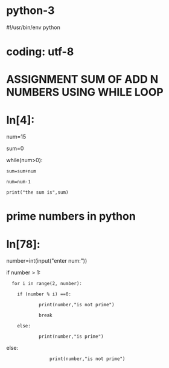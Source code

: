# python-3
#!/usr/bin/env python

# coding: utf-8

# ASSIGNMENT SUM OF ADD N NUMBERS USING WHILE LOOP

# 
# In[4]:
num=15

sum=0

while(num>0):

    sum=sum+num

    num=num-1

    print("the sum is",sum)

# prime numbers in python

# 
# In[78]:

number=int(input("enter num:"))

if number > 1:

      for i in range(2, number):

        if (number % i) ==0:

                print(number,"is not prime")

                break  

        else:

                print(number,"is prime")

else:

                    print(number,"is not prime")
